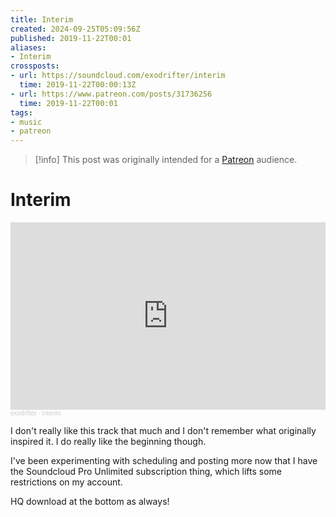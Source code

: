 ```yaml
---
title: Interim
created: 2024-09-25T05:09:56Z
published: 2019-11-22T00:01
aliases:
- Interim
crossposts:
- url: https://soundcloud.com/exodrifter/interim
  time: 2019-11-22T00:00:13Z
- url: https://www.patreon.com/posts/31736256
  time: 2019-11-22T00:01
tags:
- music
- patreon
---
```


> [!info]
> This post was originally intended for a [Patreon](../tags/patreon.md) audience.

# Interim

<iframe width="100%" height="300" scrolling="no" frameborder="no" allow="autoplay" src="https://w.soundcloud.com/player/?url=https%3A//api.soundcloud.com/tracks/716229937&color=%23ff5500&auto_play=false&hide_related=false&show_comments=true&show_user=true&show_reposts=false&show_teaser=true&visual=true"></iframe><div style="font-size: 10px; color: #cccccc;line-break: anywhere;word-break: normal;overflow: hidden;white-space: nowrap;text-overflow: ellipsis; font-family: Interstate,Lucida Grande,Lucida Sans Unicode,Lucida Sans,Garuda,Verdana,Tahoma,sans-serif;font-weight: 100;"><a href="https://soundcloud.com/exodrifter" title="exodrifter" target="_blank" style="color: #cccccc; text-decoration: none;">exodrifter</a> · <a href="https://soundcloud.com/exodrifter/interim" title="interim" target="_blank" style="color: #cccccc; text-decoration: none;">interim</a></div>

I don't really like this track that much and I don't remember what originally inspired it. I do really like the beginning though.

I've been experimenting with scheduling and posting more now that I have the Soundcloud Pro Unlimited subscription thing, which lifts some restrictions on my account.

HQ download at the bottom as always!
